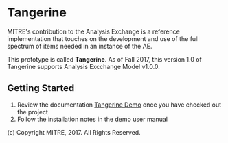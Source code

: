 # Tangerine

MITRE's contribution to the Analysis Exchange is a reference implementation that 
touches on the development and use of the full spectrum of items needed in an instance of the AE.

This prototype is called **Tangerine**. As of Fall 2017, this version 1.0 of Tangerine supports
Analysis Excchange Model v1.0.0.

## Getting Started

1. Review the documentation [Tangerine Demo](https://analytic-roundtable.github.io/mitre-tangerine-doc/TangerineDemo.htm) 
once you have checked out the project
2. Follow the installation notes in the demo user manual


(c) Copyright MITRE, 2017. All Rights Reserved.
